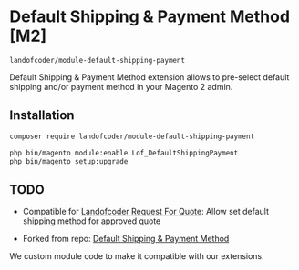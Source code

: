 # Default Shipping & Payment Method [M2]

``landofcoder/module-default-shipping-payment``

Default Shipping & Payment Method extension allows to pre-select default shipping and/or payment method in your Magento 2 admin.

## Installation

```sh
composer require landofcoder/module-default-shipping-payment

php bin/magento module:enable Lof_DefaultShippingPayment
php bin/magento setup:upgrade
```

## TODO
- Compatible for [Landofcoder Request For Quote](https://landofcoder.com/magento-2-quote-extension.html/): Allow set default shipping method for approved quote

* Forked from repo: [Default Shipping & Payment Method](https://github.com/hungersoft/magento2-default-shipping-payment.git)

We custom module code to make it compatible with our extensions.
